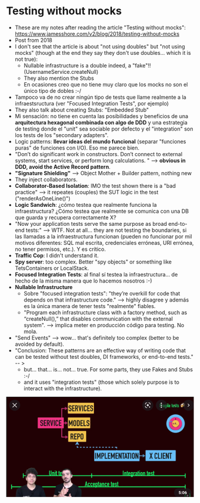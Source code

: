 # Testing without mocks

- These are my notes after reading the article "Testing without mocks": https://www.jamesshore.com/v2/blog/2018/testing-without-mocks
- Post from 2018
- I don't see that the article is about "not using doubles" but "not using mocks" (though at the end they say they don't use doubles... which it is not true):
  - Nullable infrastructure is a double indeed, a "fake"!! (UsernameService.createNull)
  - They also mention the Stubs
  - En ocasiones creo que no tiene muy claro que los mocks no son el único tipo de dobles :-/
- Tampoco va de no crear ningún tipo de tests que llame realmente a la infraestsructura (ver "Focused Integration Tests", por ejemplo)
- They also talk about creating Stubs: "Embedded Stub"
- Mi sensación: no tiene en cuenta las posibilidades y beneficios de una **arquitectura hexagonal combinada con algo de DDD** y una estrategia de testing donde el "unit" sea sociable por defecto y el "integration" son los tests de los "secondary adapters".
- Logic patterns: **llevar ideas del mundo funcional** (separar "funciones puras" de funciones con I/O). Eso me parece bien.
- "Don’t do significant work in constructors. Don’t connect to external systems, start services, or perform long calculations. " --> **obvious in DDD, avoid the Active Record pattern**.
- **"Signature Shielding"** --> Object Mother + Builder pattern, nothing new
- They inject collaborators.
- **Collaborator-Based Isolation**: IMO the test shown there is a "bad practice" --> it repeates (couples) the SUT logic in the test ("renderAsOneLine()")
- **Logic Sandwich**: ¿cómo testea que realmente funciona la infraestructura? ¿Cómo testea que realmente se comunica con una DB que guarda y recupera correctamente X?
- "Now your application tests serve the same purpose as broad end-to-end tests:" --> WTF. Not at all... they are not testing the boundaries, si las llamadas a la infraestructura funcionan (pueden no funcionar por mil motivos diferentes: SQL mal escrita, credenciales erróneas, URI errónea, no tener permisos, etc.). Y es crítico.
- **Traffic Cop**: I didn't understand it.
- **Spy server**: too complex. Better "spy objects" or something like TetsContainers or LocalStack.
- **Focused Integration Tests**: al final sí testea la infraestructura... de hecho de la misma manera que lo hacemos nosotros :-)
- **Nullable Infrastructure**
  - Sobre "focused integration tests": "they’re overkill for code that depends on that infrastructure code."  --> highly disagree y además es la única manera de tener tests "realmente" fiables.
  - "Program each infrastructure class with a factory method, such as “createNull(),” that disables communication with the external system".  --> implica meter en producción código para testing. No mola.
- "Send Events" --> wow... that's definitely too complex (better to be avoided by default).
- "Conclusion: These patterns are an effective way of writing code that can be tested without test doubles, DI frameworks, or end-to-end tests."  -- >
  - but... that... is... not... true. For some parts, they use Fakes and Stubs :-/
  - and it uses "integration tests" (those which solely purpose is to interact with the infrastructure).

![Testing strategy from CodelyTv](testing-without-mocks/testing-strategy-codelytv.png)
